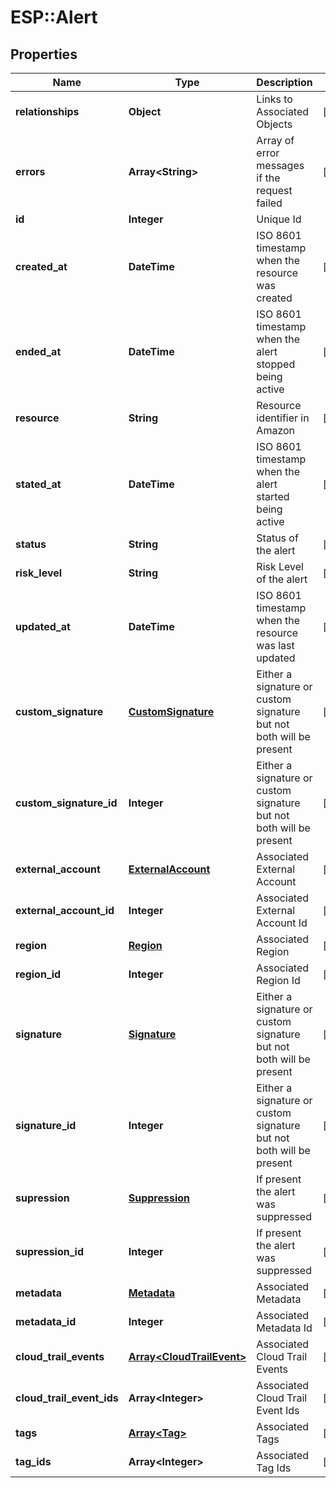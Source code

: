 # ESP::Alert

## Properties
Name | Type | Description | Notes
------------ | ------------- | ------------- | -------------
**relationships** | **Object** | Links to Associated Objects | [optional] 
**errors** | **Array&lt;String&gt;** | Array of error messages if the request failed | [optional] 
**id** | **Integer** | Unique Id | 
**created_at** | **DateTime** | ISO 8601 timestamp when the resource was created | [optional] 
**ended_at** | **DateTime** | ISO 8601 timestamp when the alert stopped being active | [optional] 
**resource** | **String** | Resource identifier in Amazon | [optional] 
**stated_at** | **DateTime** | ISO 8601 timestamp when the alert started being active | [optional] 
**status** | **String** | Status of the alert | [optional] 
**risk_level** | **String** | Risk Level of the alert | [optional] 
**updated_at** | **DateTime** | ISO 8601 timestamp when the resource was last updated | [optional] 
**custom_signature** | [**CustomSignature**](CustomSignature.md) | Either a signature or custom signature but not both will be present | [optional] 
**custom_signature_id** | **Integer** | Either a signature or custom signature but not both will be present | [optional] 
**external_account** | [**ExternalAccount**](ExternalAccount.md) | Associated External Account | [optional] 
**external_account_id** | **Integer** | Associated External Account Id | [optional] 
**region** | [**Region**](Region.md) | Associated Region | [optional] 
**region_id** | **Integer** | Associated Region Id | [optional] 
**signature** | [**Signature**](Signature.md) | Either a signature or custom signature but not both will be present | [optional] 
**signature_id** | **Integer** | Either a signature or custom signature but not both will be present | [optional] 
**supression** | [**Suppression**](Suppression.md) | If present the alert was suppressed | [optional] 
**supression_id** | **Integer** | If present the alert was suppressed | [optional] 
**metadata** | [**Metadata**](Metadata.md) | Associated Metadata | [optional] 
**metadata_id** | **Integer** | Associated Metadata Id | [optional] 
**cloud_trail_events** | [**Array&lt;CloudTrailEvent&gt;**](CloudTrailEvent.md) | Associated Cloud Trail Events | [optional] 
**cloud_trail_event_ids** | **Array&lt;Integer&gt;** | Associated Cloud Trail Event Ids | [optional] 
**tags** | [**Array&lt;Tag&gt;**](Tag.md) | Associated Tags | [optional] 
**tag_ids** | **Array&lt;Integer&gt;** | Associated Tag Ids | [optional] 


